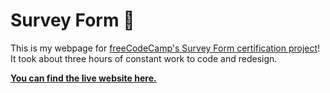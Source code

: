 # Survey Form 📝

This is my webpage for [freeCodeCamp's Survey Form certification project](https://www.freecodecamp.org/learn/2022/responsive-web-design/build-a-survey-form-project/build-a-survey-form)! It took about three hours of constant work to code and redesign.

**[You can find the live website here.]()**
